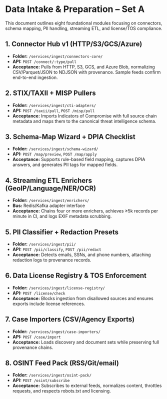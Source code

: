 # Data Intake & Preparation – Set A

This document outlines eight foundational modules focusing on connectors, schema mapping, PII handling, streaming ETL, and license/TOS compliance.

## 1. Connector Hub v1 (HTTP/S3/GCS/Azure)
- **Folder:** `/services/ingest/connectors-core/`
- **API:** `POST /connect/:type/pull`
- **Acceptance:** Pulls from HTTP, S3, GCS, and Azure Blob, normalizing CSV/Parquet/JSON to NDJSON with provenance. Sample feeds confirm end-to-end ingestion.

## 2. STIX/TAXII + MISP Pullers
- **Folder:** `/services/ingest/cti-adapters/`
- **API:** `POST /taxii/pull`, `POST /misp/pull`
- **Acceptance:** Imports Indicators of Compromise with full source chain metadata and maps them to the canonical threat intelligence schema.

## 3. Schema-Map Wizard + DPIA Checklist
- **Folder:** `/services/ingest/schema-wizard/`
- **API:** `POST /map/preview`, `POST /map/apply`
- **Acceptance:** Supports rule-based field mapping, captures DPIA answers, and generates PII tags for mapped fields.

## 4. Streaming ETL Enrichers (GeoIP/Language/NER/OCR)
- **Folder:** `/services/ingest/enrichers/`
- **Bus:** Redis/Kafka adapter interface
- **Acceptance:** Chains four or more enrichers, achieves ≥5k records per minute in CI, and logs EXIF metadata scrubbing.

## 5. PII Classifier + Redaction Presets
- **Folder:** `/services/ingest/pii/`
- **API:** `POST /pii/classify`, `POST /pii/redact`
- **Acceptance:** Detects emails, SSNs, and phone numbers, attaching redaction logs to provenance records.

## 6. Data License Registry & TOS Enforcement
- **Folder:** `/services/ingest/license-registry/`
- **API:** `POST /license/check`
- **Acceptance:** Blocks ingestion from disallowed sources and ensures exports include license references.

## 7. Case Importers (CSV/Agency Exports)
- **Folder:** `/services/ingest/case-importers/`
- **API:** `POST /case/import`
- **Acceptance:** Loads discovery and document sets while preserving full provenance chains.

## 8. OSINT Feed Pack (RSS/Git/email)
- **Folder:** `/services/ingest/osint-pack/`
- **API:** `POST /osint/subscribe`
- **Acceptance:** Subscribes to external feeds, normalizes content, throttles requests, and respects robots.txt and licensing.
